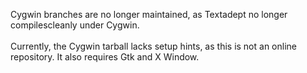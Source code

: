 Cygwin branches are no longer maintained, as Textadept no longer compilescleanly under Cygwin.
<br /><br />
Currently, the Cygwin tarball lacks setup hints, as this is not an online repository.
It also requires Gtk and X Window.
